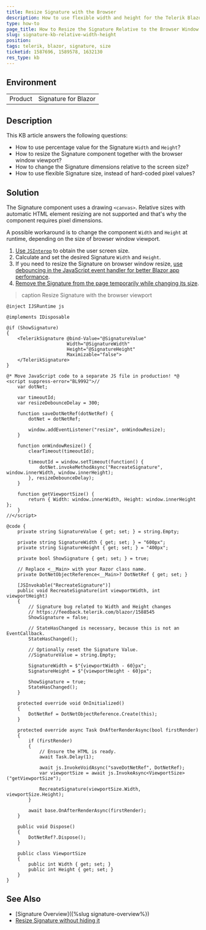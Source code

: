 ```yaml
---
title: Resize Signature with the Browser
description: How to use flexible width and height for the Telerik Blazor Signature, and resize the component together with the browser window viewport.
type: how-to
page_title: How to Resize the Signature Relative to the Browser Window
slug: signature-kb-relative-width-height
position: 
tags: telerik, blazor, signature, size
ticketid: 1587696, 1589578, 1632130
res_type: kb
---
```


## Environment

<table>
    <tbody>
        <tr>
            <td>Product</td>
            <td>Signature for Blazor</td>
        </tr>
    </tbody>
</table>


## Description

This KB article answers the following questions:

* How to use percentage value for the Signature `Width` and `Height`?
* How to resize the Signature component together with the browser window viewport?
* How to change the Signature dimensions relative to the screen size?
* How to use flexible Signature size, instead of hard-coded pixel values?

## Solution

The Signature component uses a drawing `<canvas>`. Relative sizes with automatic HTML element resizing are not supported and that's why the component requires pixel dimensions.

A possible workaround is to change the component `Width` and `Height` at runtime, depending on the size of browser window viewport.

1. [Use `JSInterop`](https://learn.microsoft.com/en-us/aspnet/core/blazor/javascript-interoperability/) to obtain the user screen size.
1. Calculate and set the desired Signature `Width` and `Height`.
1. If you need to resize the Signature on browser window resize, [use debouncing in the JavaScript event handler for better Blazor app performance](https://learn.microsoft.com/en-us/aspnet/core/blazor/performance?view=aspnetcore-8.0#dont-trigger-events-too-rapidly).
1. [Remove the Signature from the page temporarily while changing its size](https://feedback.telerik.com/blazor/1588545).

>caption Resize Signature with the browser viewport

````CSHTML
@inject IJSRuntime js

@implements IDisposable

@if (ShowSignature)
{
    <TelerikSignature @bind-Value="@SignatureValue"
                      Width="@SignatureWidth"
                      Height="@SignatureHeight"
                      Maximizable="false">
    </TelerikSignature>
}

@* Move JavaScript code to a separate JS file in production! *@
<script suppress-error="BL9992">//
    var dotNet;

    var timeoutId;
    var resizeDebounceDelay = 300;

    function saveDotNetRef(dotNetRef) {
        dotNet = dotNetRef;

        window.addEventListener("resize", onWindowResize);
    }

    function onWindowResize() {
        clearTimeout(timeoutId);

        timeoutId = window.setTimeout(function() {
            dotNet.invokeMethodAsync("RecreateSignature", window.innerWidth, window.innerHeight);
        }, resizeDebounceDelay);
    }

    function getViewportSize() {
        return { Width: window.innerWidth, Height: window.innerHeight };
    }
//</script>

@code {
    private string SignatureValue { get; set; } = string.Empty;

    private string SignatureWidth { get; set; } = "600px";
    private string SignatureHeight { get; set; } = "400px";

    private bool ShowSignature { get; set; } = true;

    // Replace <__Main> with your Razor class name.
    private DotNetObjectReference<__Main>? DotNetRef { get; set; }

    [JSInvokable("RecreateSignature")]
    public void RecreateSignature(int viewportWidth, int viewportHeight)
    {
        // Signature bug related to Width and Height changes
        // https://feedback.telerik.com/blazor/1588545
        ShowSignature = false;

        // StateHasChanged is necessary, because this is not an EventCallback.
        StateHasChanged();

        // Optionally reset the Signature Value.
        //SignatureValue = string.Empty;

        SignatureWidth = $"{viewportWidth - 60}px";
        SignatureHeight = $"{viewportHeight - 60}px";

        ShowSignature = true;
        StateHasChanged();
    }

    protected override void OnInitialized()
    {
        DotNetRef = DotNetObjectReference.Create(this);
    }

    protected override async Task OnAfterRenderAsync(bool firstRender)
    {
        if (firstRender)
        {
            // Ensure the HTML is ready.
            await Task.Delay(1);

            await js.InvokeVoidAsync("saveDotNetRef", DotNetRef);
            var viewportSize = await js.InvokeAsync<ViewportSize>("getViewportSize");

            RecreateSignature(viewportSize.Width, viewportSize.Height);
        }

        await base.OnAfterRenderAsync(firstRender);
    }

    public void Dispose()
    {
        DotNetRef?.Dispose();
    }

    public class ViewportSize
    {
        public int Width { get; set; }
        public int Height { get; set; }
    }
}
````

## See Also

* [Signature Overview]({%slug signature-overview%})
* [Resize Signature without hiding it](https://feedback.telerik.com/blazor/1588545)
